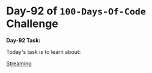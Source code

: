 # Day-92 of `100-Days-Of-Code` Challenge

**Day-92 Task:**

Today's task is to learn about:

[Streaming](https://nextjs.org/learn/dashboard-app/streaming)